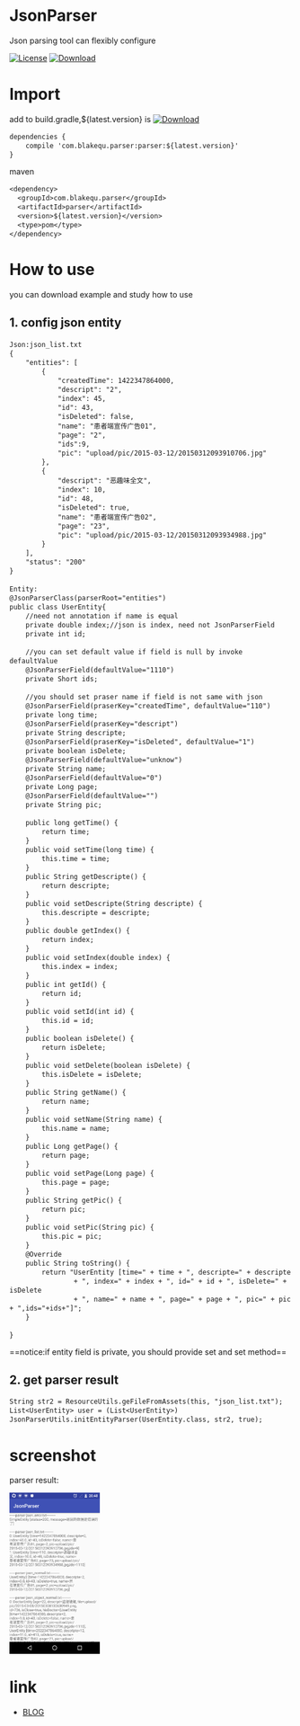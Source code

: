 # JsonParser
Json parsing tool can flexibly configure

[![License][licence_svg]][licence_url]
[![Download][bintray_svg]][bintray_url]

# Import
add to build.gradle,${latest.version} is [![Download][bintray_svg]][bintray_url]
```
dependencies {
    compile 'com.blakequ.parser:parser:${latest.version}'
}
```
maven
```
<dependency>
  <groupId>com.blakequ.parser</groupId>
  <artifactId>parser</artifactId>
  <version>${latest.version}</version>
  <type>pom</type>
</dependency>
```


# How to use
you can download example and study how to use

## 1. config json entity

```
Json:json_list.txt
{
    "entities": [
        {
            "createdTime": 1422347864000,
            "descript": "2",
            "index": 45,
            "id": 43,
            "isDeleted": false,
            "name": "患者端宣传广告01",
            "page": "2",
            "ids":9,
            "pic": "upload/pic/2015-03-12/20150312093910706.jpg"
        },
        {
            "descript": "恶趣味全文",
            "index": 10,
            "id": 48,
            "isDeleted": true,
            "name": "患者端宣传广告02",
            "page": "23",
            "pic": "upload/pic/2015-03-12/20150312093934988.jpg"
        }
    ],
    "status": "200"
}

Entity:
@JsonParserClass(parserRoot="entities")
public class UserEntity{
    //need not annotation if name is equal 
	private double index;//json is index, need not JsonParserField
	private int id;
	
	//you can set default value if field is null by invoke defaultValue
	@JsonParserField(defaultValue="1110")
	private Short ids;
	
	//you should set praser name if field is not same with json
	@JsonParserField(praserKey="createdTime", defaultValue="110")
	private long time;
	@JsonParserField(praserKey="descript")
	private String descripte;
	@JsonParserField(praserKey="isDeleted", defaultValue="1")
	private boolean isDelete;
	@JsonParserField(defaultValue="unknow")
	private String name;
	@JsonParserField(defaultValue="0")
	private Long page;
	@JsonParserField(defaultValue="")
	private String pic;
	
	public long getTime() {
		return time;
	}
	public void setTime(long time) {
		this.time = time;
	}
	public String getDescripte() {
		return descripte;
	}
	public void setDescripte(String descripte) {
		this.descripte = descripte;
	}
	public double getIndex() {
		return index;
	}
	public void setIndex(double index) {
		this.index = index;
	}
	public int getId() {
		return id;
	}
	public void setId(int id) {
		this.id = id;
	}
	public boolean isDelete() {
		return isDelete;
	}
	public void setDelete(boolean isDelete) {
		this.isDelete = isDelete;
	}
	public String getName() {
		return name;
	}
	public void setName(String name) {
		this.name = name;
	}
	public Long getPage() {
		return page;
	}
	public void setPage(Long page) {
		this.page = page;
	}
	public String getPic() {
		return pic;
	}
	public void setPic(String pic) {
		this.pic = pic;
	}
	@Override
	public String toString() {
		return "UserEntity [time=" + time + ", descripte=" + descripte
				+ ", index=" + index + ", id=" + id + ", isDelete=" + isDelete
				+ ", name=" + name + ", page=" + page + ", pic=" + pic + ",ids="+ids+"]";
	}

}

```
==notice:if entity field is private, you should provide set and set method==

## 2. get parser result
```
String str2 = ResourceUtils.geFileFromAssets(this, "json_list.txt");
List<UserEntity> user = (List<UserEntity>) JsonParserUtils.initEntityParser(UserEntity.class, str2, true);
```

# screenshot
parser result:
<p><img src="screenshot/pic1.png" width="32%" /></p>

# link
- [BLOG](www.blakequ.com)


[bintray_svg]: https://api.bintray.com/packages/haodynasty/maven/JsonParser/images/download.svg
[bintray_url]: https://bintray.com/haodynasty/maven/JsonParser/_latestVersion
[licence_svg]: https://img.shields.io/badge/license-Apache%202-green.svg
[licence_url]: https://www.apache.org/licenses/LICENSE-2.0

